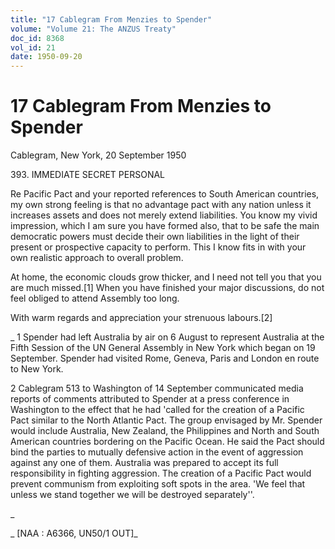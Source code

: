 ```yaml
---
title: "17 Cablegram From Menzies to Spender"
volume: "Volume 21: The ANZUS Treaty"
doc_id: 8368
vol_id: 21
date: 1950-09-20
---
```


# 17 Cablegram From Menzies to Spender

Cablegram, New York, 20 September 1950

393\. IMMEDIATE SECRET PERSONAL

Re Pacific Pact and your reported references to South American countries, my own strong feeling is that no advantage pact with any nation unless it increases assets and does not merely extend liabilities. You know my vivid impression, which I am sure you have formed also, that to be safe the main democratic powers must decide their own liabilities in the light of their present or prospective capacity to perform. This I know fits in with your own realistic approach to overall problem.

At home, the economic clouds grow thicker, and I need not tell you that you are much missed.[1] When you have finished your major discussions, do not feel obliged to attend Assembly too long.

With warm regards and appreciation your strenuous labours.[2]

_ 1 Spender had left Australia by air on 6 August to represent Australia at the Fifth Session of the UN General Assembly in New York which began on 19 September. Spender had visited Rome, Geneva, Paris and London en route to New York.

2 Cablegram 513 to Washington of 14 September communicated media reports of comments attributed to Spender at a press conference in Washington to the effect that he had 'called for the creation of a Pacific Pact similar to the North Atlantic Pact. The group envisaged by Mr. Spender would include Australia, New Zealand, the Philippines and North and South American countries bordering on the Pacific Ocean. He said the Pact should bind the parties to mutually defensive action in the event of aggression against any one of them. Australia was prepared to accept its full responsibility in fighting aggression. The creation of a Pacific Pact would prevent communism from exploiting soft spots in the area. 'We feel that unless we stand together we will be destroyed separately''.

_

_ [NAA : A6366, UN50/1 OUT]_
